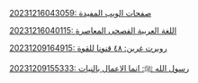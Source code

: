 
                                                                                                                                                                                                                                                                                                                                                                                                                                                                                                                                                                                                                                                                                                                                                                                                                                                                                                                                                                                                                                                                                                                                                                                                            [20231216043059: صفحات الويب المفيدة](/ar/4/20231216043059.html)

[20231216040115: اللغة العربية الفصحى المعاصرة](/ar/3/20231216040115.html)

[20231209164915: روبرت غرين: ٤٨  قنونا للقوة](/ar/2/20231209164915.html)

[20231209155333: رسول الله  ﷺ: انما الاعمال بالنيات](/ar/1/20231209155333.html)

